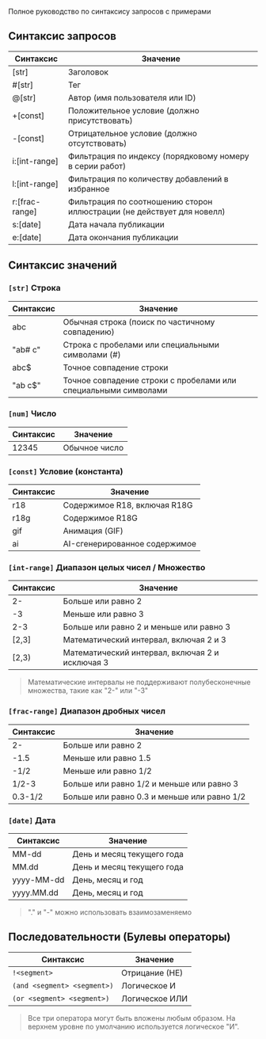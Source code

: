 Полное руководство по синтаксису запросов с примерами

## Синтаксис запросов

| Синтаксис                                                                          | Значение                                                                                  |
| ---------------------------------------------------------------------------------- | ----------------------------------------------------------------------------------------- |
| [str]                          | Заголовок                                                                                 |
| #[str]                         | Тег                                                                                       |
| @[str]            | Автор (имя пользователя или ID)                                        |
| +[const]                       | Положительное условие (должно присутствовать)                          |
| -[const]                       | Отрицательное условие (должно отсутствовать)                           |
| i:[int-range]  | Фильтрация по индексу (порядковому номеру в серии работ)               |
| l:[int-range]  | Фильтрация по количеству добавлений в избранное                                           |
| r:[frac-range] | Фильтрация по соотношению сторон иллюстрации (не действует для новелл) |
| s:[date]       | Дата начала публикации                                                                    |
| e:[date]       | Дата окончания публикации                                                                 |

## Синтаксис значений

### `[str]` Строка

| Синтаксис | Значение                                                             |
| --------- | -------------------------------------------------------------------- |
| abc       | Обычная строка (поиск по частичному совпадению)   |
| "ab# c"   | Строка с пробелами или специальными символами (#) |
| abc$      | Точное совпадение строки                                             |
| "ab c$"   | Точное совпадение строки с пробелами или специальными символами      |

### `[num]` Число

| Синтаксис | Значение      |
| --------- | ------------- |
| 12345     | Обычное число |

### `[const]` Условие (константа)

| Синтаксис | Значение                          |
| --------- | --------------------------------- |
| r18       | Содержимое R18, включая R18G      |
| r18g      | Содержимое R18G                   |
| gif       | Анимация (GIF) |
| ai        | AI-сгенерированное содержимое     |

### `[int-range]` Диапазон целых чисел / Множество

| Синтаксис                                                 | Значение                                        |
| --------------------------------------------------------- | ----------------------------------------------- |
| 2-                                                        | Больше или равно 2                              |
| -3                                                        | Меньше или равно 3                              |
| 2-3                                                       | Больше или равно 2 и меньше или равно 3         |
| [2,3] | Математический интервал, включая 2 и 3          |
| \[2,3)                         | Математический интервал, включая 2 и исключая 3 |

> Математические интервалы не поддерживают полубесконечные множества, такие как "2-" или "-3"

### `[frac-range]` Диапазон дробных чисел

| Синтаксис               | Значение                                                    |
| ----------------------- | ----------------------------------------------------------- |
| 2-                      | Больше или равно 2                                          |
| -1.5    | Меньше или равно 1.5                        |
| -1/2                    | Меньше или равно 1/2                                        |
| 1/2-3                   | Больше или равно 1/2 и меньше или равно 3                   |
| 0.3-1/2 | Больше или равно 0.3 и меньше или равно 1/2 |

### `[date]` Дата

| Синтаксис                                  | Значение                   |
| ------------------------------------------ | -------------------------- |
| MM-dd                                      | День и месяц текущего года |
| MM.dd                      | День и месяц текущего года |
| yyyy-MM-dd                                 | День, месяц и год          |
| yyyy.MM.dd | День, месяц и год          |

> "." и "-" можно использовать взаимозаменяемо

## Последовательности (Булевы операторы)

| Синтаксис                   | Значение                          |
| --------------------------- | --------------------------------- |
| `!<segment>`                | Отрицание (НЕ) |
| `(and <segment> <segment>)` | Логическое И                      |
| `(or <segment> <segment>)`  | Логическое ИЛИ                    |

> Все три оператора могут быть вложены любым образом. На верхнем уровне по умолчанию используется логическое "И".
